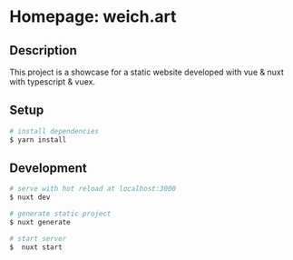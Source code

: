 # Homepage: weich.art

## Description

This project is a showcase for a static website developed with vue & nuxt with typescript & vuex.

## Setup

```bash
# install dependencies
$ yarn install
```

## Development

```bash
# serve with hot reload at localhost:3000
$ nuxt dev

# generate static project
$ nuxt generate 

# start server
$  nuxt start
```
